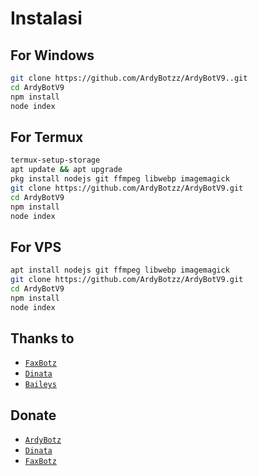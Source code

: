 # Instalasi
## For Windows
```bash
git clone https://github.com/ArdyBotzz/ArdyBotV9..git
cd ArdyBotV9
npm install
node index
```
## For Termux
```bash
termux-setup-storage
apt update && apt upgrade
pkg install nodejs git ffmpeg libwebp imagemagick
git clone https://github.com/ArdyBotzz/ArdyBotV9.git
cd ArdyBotV9
npm install
node index
```

## For VPS
```bash
apt install nodejs git ffmpeg libwebp imagemagick
git clone https://github.com/ArdyBotzz/ArdyBotV9.git
cd ArdyBotV9
npm install
node index
```

## Thanks to
* [`FaxBotz`](https://github.com/FaxBotz)
* [`Dinata`](https://github.com/Dinataaa)
* [`Baileys`](https://github.com/adiwajshing/Baileys)

## Donate
* [`ArdyBotz`](https://saweria.co/ArdyStore)
* [`Dinata`](https://saweria.co/dinatabot)
* [`FaxBotz`](https://saweria.co/FARDANWINX)
